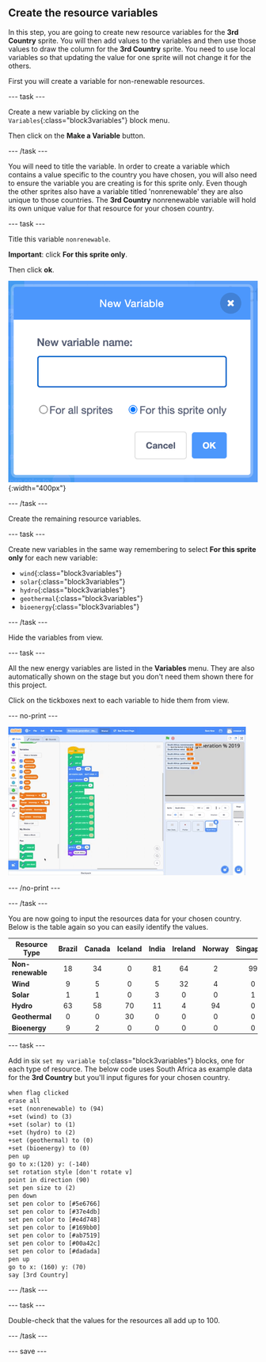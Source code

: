 ## Create the resource variables

In this step, you are going to create new resource variables for the **3rd Country** sprite. You will then add values to the variables and then use those values to draw the column for the **3rd Country** sprite. You need to use local variables so that updating the value for one sprite will not change it for the others.

First you will create a variable for non-renewable resources.

--- task ---

Create a new variable by clicking on the `Variables`{:class="block3variables"} block menu.

Then click on the **Make a Variable** button.

--- /task ---

You will need to title the variable. In order to create a variable which contains a value specific to the country you have chosen, you will also need to ensure the variable you are creating is for this sprite only. Even though the other sprites also have a variable titled 'nonrenewable' they are also unique to those countries. The **3rd Country** nonrenewable variable will hold its own unique value for that resource for your chosen country.

--- task ---

Title this variable `nonrenewable`.

**Important**: click **For this sprite only**.

Then click **ok**. 

![png of electricity naming variables](images/electricity-naming-variables.png){:width="400px"}

--- /task ---

Create the remaining resource variables.

--- task ---

Create new variables in the same way remembering to select **For this sprite only** for each new variable:
+ `wind`{:class="block3variables"}
+ `solar`{:class="block3variables"}
+ `hydro`{:class="block3variables"}
+ `geothermal`{:class="block3variables"}
+ `bioenergy`{:class="block3variables"}

--- /task ---

Hide the variables from view.

--- task ---

All the new energy variables are listed in the **Variables** menu. They are also automatically shown on the stage but you don't need them shown there for this project.

Click on the tickboxes next to each variable to hide them from view.

--- no-print ---

![gif of hiding variables](images/hiding-variables.gif)

--- /no-print ---

--- /task ---

You are now going to input the resources data for your chosen country. Below is the table again so you can easily identify the values.

Resource Type | Brazil | Canada | Iceland | India | Ireland | Norway | Singapore | S.Africa | USA |
| --- | :---: | :---: | :---: | :---: | :---: | :---: | :---: | :---: | :---: |
**Non-renewable** | 18 | 34 | 0 | 81 | 64 | 2 | 99 | 94 | 83 |
**Wind** | 9 | 5 | 0 | 5 | 32 | 4 | 0 | 3 | 7 |
**Solar** | 1 | 1 | 0 | 3 | 0 | 0 | 1 | 1 | 2 |
**Hydro** | 63 | 58 | 70 | 11 | 4 | 94 | 0 | 2 | 7 |
**Geothermal** | 0 | 0 | 30 | 0 | 0 | 0 | 0 | 0 | 0 |
**Bioenergy** | 9 | 2 | 0 | 0 | 0 | 0 | 0 | 0 | 1 |

--- task ---

Add in six `set my variable to`{:class="block3variables"} blocks, one for each type of resource. The below code uses South Africa as example data for the **3rd Country** but you'll input figures for your chosen country.

```blocks3
when flag clicked
erase all
+set (nonrenewable) to (94)
+set (wind) to (3)
+set (solar) to (1)
+set (hydro) to (2)
+set (geothermal) to (0)
+set (bioenergy) to (0)
pen up
go to x:(120) y: (-140)
set rotation style [don't rotate v]
point in direction (90)
set pen size to (2)
pen down
set pen color to [#5e6766]
set pen color to [#37e4db]
set pen color to [#e4d748]
set pen color to [#169bb0]
set pen color to [#ab7519]
set pen color to [#00a42c]
set pen color to [#dadada]
pen up
go to x: (160) y: (70)
say [3rd Country]
```

--- /task ---

--- task ---

Double-check that the values for the resources all add up to 100.

--- /task ---

--- save ---
